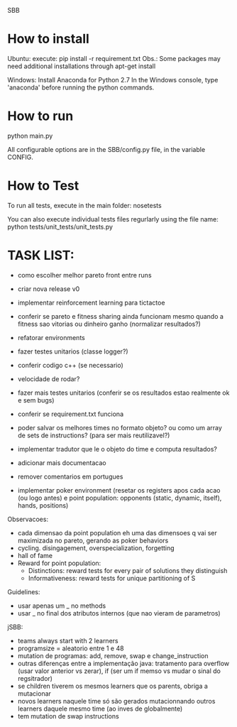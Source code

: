 SBB

# How to install

Ubuntu:
execute:
pip install -r requirement.txt
Obs.: Some packages may need additional installations through apt-get install

Windows:
Install Anaconda for Python 2.7
In the Windows console, type 'anaconda' before running the python commands.

# How to run

python main.py

All configurable options are in the SBB/config.py file, in the variable CONFIG.

# How to Test

To run all tests, execute in the main folder:
nosetests

You can also execute individual tests files regurlarly using the file name:
python tests/unit_tests/unit_tests.py




# TASK LIST:
- como escolher melhor pareto front entre runs
- criar nova release v0

- implementar reinforcement learning para tictactoe
- conferir se pareto e fitness sharing ainda funcionam mesmo quando a fitness sao vitorias ou dinheiro ganho (normalizar resultados?)
- refatorar environments

- fazer testes unitarios (classe logger?)
- conferir codigo c++ (se necessario)
- velocidade de rodar?
- fazer mais testes unitarios (conferir se os resultados estao realmente ok e sem bugs)
- conferir se requirement.txt funciona
- poder salvar os melhores times no formato objeto? ou como um array de sets de instructions? (para ser mais reutilizavel?)
- implementar tradutor que le o objeto do time e computa resultados?
- adicionar mais documentacao
- remover comentarios em portugues

- implementar poker environment (resetar os registers apos cada acao (ou logo antes) e point population: opponents (static, dynamic, itself), hands, positions)

Observacoes:
- cada dimensao da point population eh uma das dimensoes q vai ser maximizada no pareto, gerando as poker behaviors
- cycling. disingagement, overspecialization, forgetting
- hall of fame
- Reward for point population:
    - Distinctions: reward tests for every pair of solutions they distinguish
    - Informativeness: reward tests for unique partitioning of S

Guidelines:
- usar apenas um _ no methods
- usar _ no final dos atributos internos (que nao vieram de parametros)

jSBB:
- teams always start with 2 learners
- programsize = aleatorio entre 1 e 48
- mutation de programas: add, remove, swap e change_instruction
- outras diferenças entre a implementação java: tratamento para overflow (usar valor anterior vs zerar), if (ser um if memso vs mudar o sinal do regsitrador)
- se children tiverem os mesmos learners que os parents, obriga a mutacionar
- novos learners naquele time só são gerados mutacionnando outros learners daquele mesmo time (ao inves de globalmente)
- tem mutation de swap instructions
